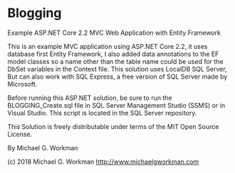 # Blogging
Example ASP.NET Core 2.2 MVC Web Application with Entity Framework

This is an example MVC application using ASP.NET Core 2.2, it uses database first Entity Framework,
I also added data annotations to the EF model classes so a name other than the table name could
be used for the DbSet variables in the Context file. This solution uses LocalDB SQL Server,
But can also work with SQL Express, a free version of SQL Server made by Microsoft.

Before running this ASP.NET solution, be sure to run the BLOGGING_Create.sql file in SQL Server Management Studio (SSMS)
or in Visual Studio. This script is located in the SQL Server repository.

This Solution is freely distributable under terms of the MIT Open Source License.

By Michael G. Workman

(c) 2018 Michael G. Workman
http://www.michaelgworkman.com
